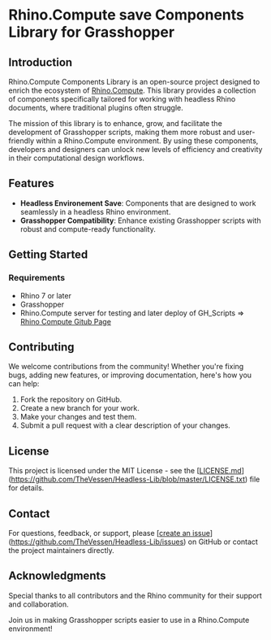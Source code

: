 # Rhino.Compute save Components Library for Grasshopper

## Introduction

Rhino.Compute Components Library is an open-source project designed to enrich the ecosystem of [Rhino.Compute](https://www.rhino3d.com/compute). This library provides a collection of components specifically tailored for working with headless Rhino documents, where traditional plugins often struggle. 

The mission of this library is to enhance, grow, and facilitate the development of Grasshopper scripts, making them more robust and user-friendly within a Rhino.Compute environment. By using these components, developers and designers can unlock new levels of efficiency and creativity in their computational design workflows.

## Features

- **Headless Environement Save**: Components that are designed to work seamlessly in a headless Rhino environment.
- **Grasshopper Compatibility**: Enhance existing Grasshopper scripts with robust and compute-ready functionality.

## Getting Started

### Requirements

- Rhino 7 or later
- Grasshopper
- Rhino.Compute server for testing and later deploy of GH_Scripts => [Rhino Compute Gitub Page](https://github.com/mcneel/compute.rhino3d)

## Contributing

We welcome contributions from the community! Whether you're fixing bugs, adding new features, or improving documentation, here's how you can help:

1. Fork the repository on GitHub.
2. Create a new branch for your work.
3. Make your changes and test them.
4. Submit a pull request with a clear description of your changes.

## License

This project is licensed under the MIT License - see the [[LICENSE.md](link-to-license-file)](https://github.com/TheVessen/Headless-Lib/blob/master/LICENSE.txt) file for details.

## Contact

For questions, feedback, or support, please [[create an issue](link-to-issues-page)](https://github.com/TheVessen/Headless-Lib/issues) on GitHub or contact the project maintainers directly.

## Acknowledgments

Special thanks to all contributors and the Rhino community for their support and collaboration.

Join us in making Grasshopper scripts easier to use in a Rhino.Compute environment!
